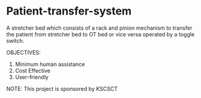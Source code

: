 # Patient-transfer-system
A stretcher bed which consists of a rack and pinion mechanism to transfer the patient from stretcher bed to OT bed or vice versa operated by a toggle switch.

 OBJECTIVES: 
1. Minimum human assistance 
2. Cost Effective 
3. User-friendly 

NOTE: This project is sponsored by KSCSCT
